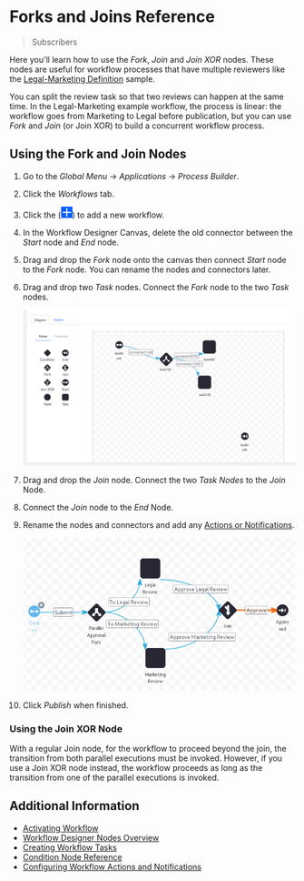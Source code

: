 # Forks and Joins Reference

> Subscribers

Here you'll learn how to use the _Fork_, _Join_ and _Join XOR_ nodes. These nodes are useful for workflow processes that have multiple reviewers like the [Legal-Marketing Definition](../workflow-designer-overview/workflow-processes/legal-marketing-definition.xml) sample.

You can split the review task so that two reviews can happen at the same time. In the Legal-Marketing example workflow, the process is linear: the workflow goes from Marketing to Legal before publication, but you can use _Fork_ and _Join_ (or Join XOR) to build a concurrent workflow process.

## Using the Fork and Join Nodes

1. Go to the _Global Menu_ &rarr; _Applications_ &rarr; _Process Builder_.
1. Click the _Workflows_ tab.
1. Click the (![Add icon](../../../../images/icon-add.png)) to add a new workflow.
1. In the Workflow Designer Canvas, delete the old connector between the _Start_ node and _End_ node.
1. Drag and drop the _Fork_ node onto the canvas then connect _Start_ node to the _Fork_ node. You can rename the nodes and connectors later.
1. Drag and drop two _Task_ nodes. Connect the _Fork_ node to the two _Task_ nodes.

    ![Add the Fork and then the Task nodes.](./forks-and-joins-reference/images/02.png)

1. Drag and drop the _Join_ node. Connect the two _Task Nodes_ to the _Join_ Node.
1. Connect the _Join_ node to the _End_ Node.
1. Rename the nodes and connectors and add any [Actions or Notifications](./configuring-workflow-actions-and-notifications.md).

    ![Publish the workflow when finished.](./forks-and-joins-reference/images/01.png)

1. Click _Publish_ when finished.

### Using the Join XOR Node

With a regular Join node, for the workflow to proceed beyond the join, the transition from both parallel executions must be invoked. However, if you use a Join XOR node instead, the workflow proceeds as long as the transition from one of the parallel executions is invoked.

## Additional Information

* [Activating Workflow](../activating-workflow.md)
* [Workflow Designer Nodes Overview](./workflow-designer-nodes-overview.md)
* [Creating Workflow Tasks](./creating-workflow-tasks.md)
* [Condition Node Reference](./condition-node-reference.md)
* [Configuring Workflow Actions and Notifications](./configuring-workflow-actions-and-notifications.md)
